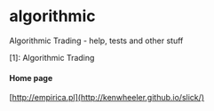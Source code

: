 algorithmic
===========

Algorithmic Trading - help, tests and other stuff


[1]: Algorithmic Trading


#### Home page

[http://empirica.pl](http://kenwheeler.github.io/slick/)
